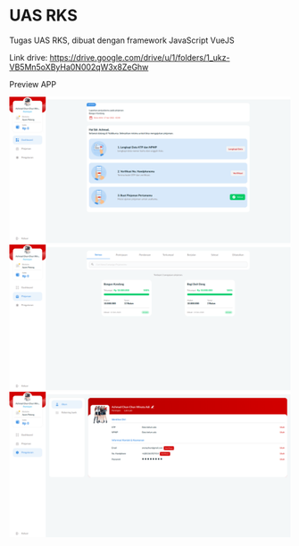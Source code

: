 # UAS RKS

Tugas UAS RKS, dibuat dengan framework JavaScript VueJS

Link drive: https://drive.google.com/drive/u/1/folders/1_ukz-VB5Mn5oXByHa0N002qW3x8ZeGhw

Preview APP

![](test/Screenshot_20210202_103000.png)
![](test/Screenshot_20210202_103047.png)
![](test/Screenshot_20210202_103110.png)
